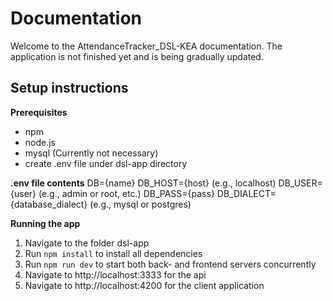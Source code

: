 # Documentation

Welcome to the AttendanceTracker_DSL-KEA documentation. The application is not finished yet and is being gradually updated.

## Setup instructions

**Prerequisites**
- npm
- node.js
- mysql (Currently not necessary)
- create .env file under dsl-app directory

**.env file contents**
DB={name}
DB_HOST={host} (e.g., localhost)
DB_USER={user} (e.g., admin or root, etc.)
DB_PASS={pass}
DB_DIALECT={database_dialect} (e.g., mysql or postgres)

**Running the app**
1. Navigate to the folder dsl-app
2. Run `npm install` to install all dependencies
3. Run `npm run dev` to start both back- and frontend servers concurrently
4. Navigate to http://localhost:3333 for the api
5. Navigate to http://localhost:4200 for the client application

